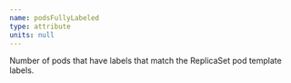 ```yaml
---
name: podsFullyLabeled
type: attribute
units: null
---
```


Number of pods that have labels that match the ReplicaSet pod template labels.